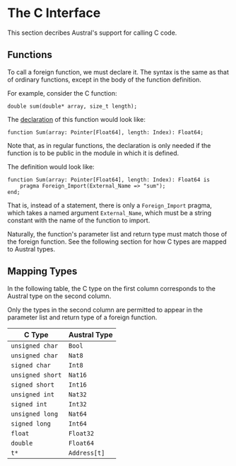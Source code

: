 # The C Interface

This section decribes Austral's support for calling C code.

## Functions

To call a foreign function, we must declare it. The syntax is the same as that
of ordinary functions, except in the body of the function definition.

For example, consider the C function:

```
double sum(double* array, size_t length);
```

The [declaration](/spec/declarations#function-declaration) of this function
would look like:

```
function Sum(array: Pointer[Float64], length: Index): Float64;
```

Note that, as in regular functions, the declaration is only needed if the
function is to be public in the module in which it is defined.

The definition would look like:

```
function Sum(array: Pointer[Float64], length: Index): Float64 is
    pragma Foreign_Import(External_Name => "sum");
end;
```

That is, instead of a statement, there is only a `Foreign_Import` pragma, which
takes a named argument `External_Name`, which must be a string constant with the
name of the function to import.

Naturally, the function's parameter list and return type must match those of the
foreign function. See the following section for how C types are mapped to
Austral types.

## Mapping Types

In the following table, the C type on the first column corresponds to the
Austral type on the second column.

Only the types in the second column are permitted to appear in the parameter
list and return type of a foreign function.

C Type           | Austral Type
---------------- | ------------
`unsigned char`  | `Bool`
`unsigned char`  | `Nat8`
`signed char`    | `Int8`
`unsigned short` | `Nat16`
`signed short`   | `Int16`
`unsigned int`   | `Nat32`
`signed int`     | `Int32`
`unsigned long`  | `Nat64`
`signed long`    | `Int64`
`float`          | `Float32`
`double`         | `Float64`
`t*`             | `Address[t]`
